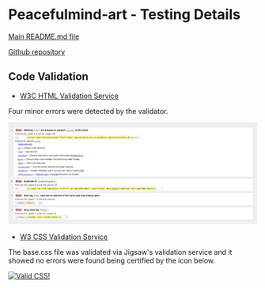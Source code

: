 # Peacefulmind-art - Testing Details

[Main README.md file](README.md)

[Github repository](https://github.com/Claudio-C-Santos/MS4-peacefulmind.art)

## Code Validation

- [W3C HTML Validation Service](https://validator.w3.org/)

Four minor errors were detected by the validator.

<img src="static/validations/html_validation.jpg" alt="HTML Validation Erros"><br>

- [W3 CSS Validation Service](https://jigsaw.w3.org/css-validator/)

The base.css file was validated via Jigsaw's validation service and it showed no errors were found being certified by the icon below.

<p>
    <a href="http://jigsaw.w3.org/css-validator/check/referer">
        <img style="border:0;width:88px;height:31px"
            src="http://jigsaw.w3.org/css-validator/images/vcss"
            alt="Valid CSS!" />
    </a>
</p>
